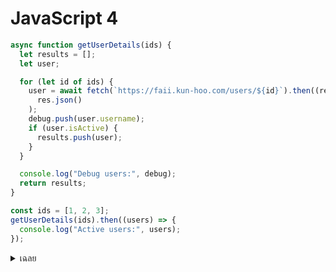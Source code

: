# JavaScript 4

```javascript
async function getUserDetails(ids) {
  let results = [];
  let user;

  for (let id of ids) {
    user = await fetch(`https://faii.kun-hoo.com/users/${id}`).then((res) =>
      res.json()
    );
    debug.push(user.username);
    if (user.isActive) {
      results.push(user);
    }
  }

  console.log("Debug users:", debug);
  return results;
}

const ids = [1, 2, 3];
getUserDetails(ids).then((users) => {
  console.log("Active users:", users);
});
```

<details>
<summary>เฉลย</summary>

## เฉลย

ไม่มีการ check isActive จริงใน data → logic ผิดที่ assume field มี
วิธีแก้:

```javascript
if (user.username && user.username.length > 0) {
  results.push(user);
}
```

</details>
